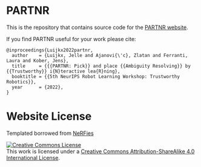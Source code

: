 # PARTNR

This is the repository that contains source code for the [PARTNR website](https://partnr-learn.github.io).

If you find PARTNR useful for your work please cite:
```
@inproceedings{Luijkx2022partnr,
  author    = {Luijkx, Jelle and Ajanovi{\'c}, Zlatan and Ferranti, Laura and Kober, Jens},
  title     = {{{PARTNR: Pick}} and place {{Ambiguity Resolving}} by {{Trustworthy}} i{N}teractive lea{R}ning},
  booktitle = {{5th NeurIPS Robot Learning Workshop: Trustworthy Robotics}},
  year      = {2022},
}
```

# Website License
Templated borrowed from <a href="https://github.com/nerfies/nerfies.github.io">NeRFies</a>  

<a rel="license" href="http://creativecommons.org/licenses/by-sa/4.0/"><img alt="Creative Commons License" style="border-width:0" src="https://i.creativecommons.org/l/by-sa/4.0/88x31.png" /></a><br />This work is licensed under a <a rel="license" href="http://creativecommons.org/licenses/by-sa/4.0/">Creative Commons Attribution-ShareAlike 4.0 International License</a>.
